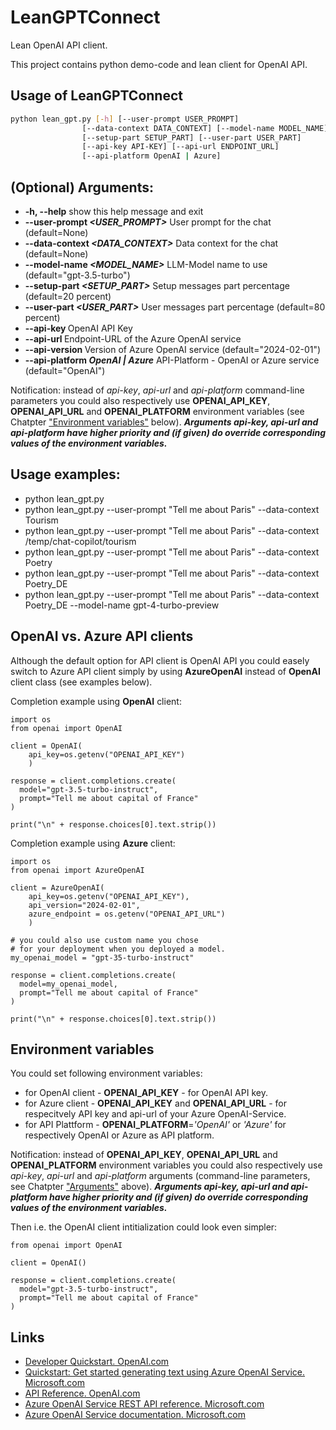 # LeanGPTConnect
Lean OpenAI API client.

This project contains python demo-code and lean client for OpenAI API.

## Usage of LeanGPTConnect

```sh
python lean_gpt.py [-h] [--user-prompt USER_PROMPT]
                [--data-context DATA_CONTEXT] [--model-name MODEL_NAME] 
                [--setup-part SETUP_PART] [--user-part USER_PART]
                [--api-key API-KEY] [--api-url ENDPOINT_URL]
                [--api-platform OpenAI | Azure]
```

## (Optional) Arguments:
  + **-h, --help**                          show this help message and exit
  + **--user-prompt _<USER_PROMPT>_**       User prompt for the chat (default=None)
  + **--data-context _<DATA_CONTEXT>_**     Data context for the chat (default=None)
  + **--model-name _<MODEL_NAME>_**         LLM-Model name to use (default="gpt-3.5-turbo")
  + **--setup-part _<SETUP_PART>_**         Setup messages part percentage (default=20 percent)
  + **--user-part _<USER_PART>_**           User messages part percentage (default=80 percent)
  + **--api-key _<API-KEY>_**               OpenAI API Key
  + **--api-url _<API-ENDPOINT-URL>_**      Endpoint-URL of the Azure OpenAI service
  + **--api-version _<API-VERSION>_**       Version of Azure OpenAI service (default="2024-02-01")
  + **--api-platform _OpenAI | Azure_**     API-Platform - OpenAI or Azure service (default="OpenAI")

  Notification: instead of _api-key_, _api-url_ and _api-platform_ command-line parameters you could also respectively use **OPENAI_API_KEY**, **OPENAI_API_URL** and **OPENAI_PLATFORM** environment variables (see Chatpter ["Environment variables"](https://github.com/mdobro1/LeanGPTConnect?tab=readme-ov-file#environment-variables) below). ***Arguments _api-key_, _api-url_ and _api-platform_ have higher priority and (if given) do override corresponding values of the environment variables.***

## Usage examples:

+ python lean_gpt.py
+ python lean_gpt.py --user-prompt "Tell me about Paris" --data-context Tourism
+ python lean_gpt.py --user-prompt "Tell me about Paris" --data-context /temp/chat-copilot/tourism
+ python lean_gpt.py --user-prompt "Tell me about Paris" --data-context Poetry
+ python lean_gpt.py --user-prompt "Tell me about Paris" --data-context Poetry_DE
+ python lean_gpt.py --user-prompt "Tell me about Paris" --data-context Poetry_DE 
                     --model-name gpt-4-turbo-preview

## OpenAI vs. Azure API clients

Although the default option for API client is OpenAI API you could easely switch to Azure API client simply by using __AzureOpenAI__ instead of __OpenAI__ client class (see examples below).

Completion example using **OpenAI** client:
```
import os
from openai import OpenAI

client = OpenAI(
    api_key=os.getenv("OPENAI_API_KEY")
    )

response = client.completions.create(
  model="gpt-3.5-turbo-instruct",
  prompt="Tell me about capital of France"
)

print("\n" + response.choices[0].text.strip())
```

Completion example using **Azure** client:
```
import os
from openai import AzureOpenAI

client = AzureOpenAI(
    api_key=os.getenv("OPENAI_API_KEY"),  
    api_version="2024-02-01",
    azure_endpoint = os.getenv("OPENAI_API_URL")
    )

# you could also use custom name you chose 
# for your deployment when you deployed a model. 
my_openai_model = "gpt-35-turbo-instruct"

response = client.completions.create(
  model=my_openai_model,
  prompt="Tell me about capital of France"
)

print("\n" + response.choices[0].text.strip())
```

## Environment variables

You could set following environment variables:

+ for OpenAI client - **OPENAI_API_KEY** - for OpenAI API key.
+ for Azure client - **OPENAI_API_KEY** and **OPENAI_API_URL** - for respecitvely API key and api-url of your Azure OpenAI-Service.
+ for API Plattform - **OPENAI_PLATFORM**=_'OpenAI'_ or _'Azure'_ for respectively OpenAI or Azure as API platform.

Notification: instead of **OPENAI_API_KEY**, **OPENAI_API_URL** and **OPENAI_PLATFORM** environment variables you could also respectively use _api-key_, _api-url_ and _api-platform_ arguments (command-line parameters, see Chatpter ["Arguments"](https://github.com/mdobro1/LeanGPTConnect?tab=readme-ov-file#optional-arguments) above). ***Arguments _api-key_, _api-url_ and _api-platform_ have higher priority and (if given) do override corresponding values of the environment variables.***

Then i.e. the OpenAI client intitialization could look even simpler:

```
from openai import OpenAI

client = OpenAI()

response = client.completions.create(
  model="gpt-3.5-turbo-instruct",
  prompt="Tell me about capital of France"
)
```

## Links

+ [Developer Quickstart. OpenAI.com](https://platform.openai.com/docs/quickstart)
+ [Quickstart: Get started generating text using Azure OpenAI Service. Microsoft.com](https://learn.microsoft.com/en-us/azure/ai-services/openai/quickstart?tabs=command-line%2Cpython-new&pivots=programming-language-python)
+ [API Reference. OpenAI.com](https://platform.openai.com/docs/api-reference/introduction)
+ [Azure OpenAI Service REST API reference. Microsoft.com](https://platform.openai.com/docs/api-reference/introduction)
+ [Azure OpenAI Service documentation. Microsoft.com](https://learn.microsoft.com/en-us/azure/ai-services/openai/)
